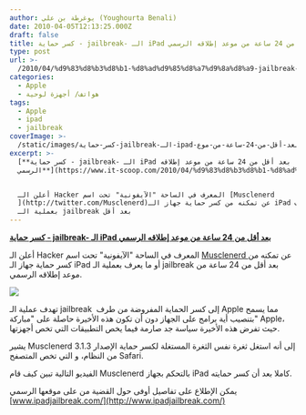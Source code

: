 ```yaml
---
author: يوغرطة بن علي (Youghourta Benali)
date: 2010-04-05T12:13:25.000Z
draft: false
title: كسر حماية - jailbreak- الـ iPad بعد أقل من 24 ساعة من موعد إطلاقه الرسمي
type: post
url: >-
  /2010/04/%d9%83%d8%b3%d8%b1-%d8%ad%d9%85%d8%a7%d9%8a%d8%a9-jailbreak-%d8%a7%d9%84%d9%80-ipad-%d8%a8%d8%b9%d8%af-%d8%a3%d9%82%d9%84-%d9%85%d9%86-24-%d8%b3%d8%a7%d8%b9%d8%a9-%d9%85%d9%86-%d9%85%d9%88%d8%b9/
categories:
  - Apple
  - هواتف/ أجهزة لوحية
tags:
  - Apple
  - ipad
  - jailbreak
coverImage: >-
  /static/images/كسر-حماية-jailbreak-الـ-ipad-بعد-أقل-من-24-ساعة-من-موع/jailbreak-ipad1.jpg
excerpt: >-
  [**كسر حماية - jailbreak- الـ iPad بعد أقل من 24 ساعة من موعد إطلاقه
  الرسمي**](https://www.it-scoop.com/2010/04/%d9%83%d8%b3%d8%b1-%d8%ad%d9%85%d8%a7%d9%8a%d8%a9-jailbreak-%d8%a7%d9%84%d9%80-ipad-%d8%a8%d8%b9%d8%af-%d8%a3%d9%82%d9%84-%d9%85%d9%86-24-%d8%b3%d8%a7%d8%b9%d8%a9-%d9%85%d9%86-%d9%85%d9%88%d8%b9/)


  أعلن الـ Hacker المعرف في الساحة "الآيفونية" تحت اسم [Musclenerd
  ](http://twitter.com/Musclenerd)عن تمكنه من كسر حماية جهاز الـ iPad أو ما يعرف
  بعملية الـ jailbreak بعد أقل
---
```

[**كسر حماية - jailbreak- الـ iPad بعد أقل من 24 ساعة من موعد إطلاقه الرسمي**](https://www.it-scoop.com/2010/04/%d9%83%d8%b3%d8%b1-%d8%ad%d9%85%d8%a7%d9%8a%d8%a9-jailbreak-%d8%a7%d9%84%d9%80-ipad-%d8%a8%d8%b9%d8%af-%d8%a3%d9%82%d9%84-%d9%85%d9%86-24-%d8%b3%d8%a7%d8%b9%d8%a9-%d9%85%d9%86-%d9%85%d9%88%d8%b9/)

أعلن الـ Hacker المعرف في الساحة "الآيفونية" تحت اسم [Musclenerd ](http://twitter.com/Musclenerd)عن تمكنه من كسر حماية جهاز الـ iPad أو ما يعرف بعملية الـ jailbreak بعد أقل من 24 ساعة من موعد إطلاقه الرسمي.

![](/static/images/كسر-حماية-jailbreak-الـ-ipad-بعد-أقل-من-24-ساعة-من-موع/jailbreak-ipad1.jpg)

تهدف عملية الـ jailbreak  إلى كسر الحماية المفروضة من طرف Apple مما يسمح بتنصيب أية برامج على الجهاز دون أن تكون هذه الأخيرة حاصلة على "مباركة" Apple، حيث تفرض هذه الأخيرة سياسة جد صارمة فيما يخص التطبيقات التي تخص أجهزتها.

يشير Musclenerd إلى أنه استغل ثغرة نفس الثغرة المستغلة لكسر حماية الإصدار 3.1.3 من النظام، و التي تخص المتصفح Safari.

الفيديو التالية تبين كيف قام Musclenerd بالتحكم بجهاز iPad كاملا بعد أن كسر حمايته.

يمكن الإطلاع على تفاصيل أوفى حول القضية من على موقعها الرسمي [www.ipadjailbreak.com/](http://www.ipadjailbreak.com/)

